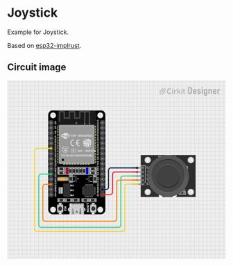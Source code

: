 # Joystick

Example for Joystick.

Based on [esp32-implrust](https://esp32.implrust.com/joystick/print-adc-values.html).

## Circuit image

![circuit image](./circuit_image.png)
